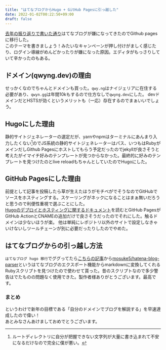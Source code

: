 ```yaml
---
title: "はてなブログからHugo + GitHub Pagesに引っ越した"
date: 2022-01-02T00:22:50+09:00
draft: false
---
```

[去年の振り返りで書いた通り](/posts/2021/12/30/191311)はてなブログが嫌になってきたのでGithub pagesに移行した。  
このテーマを書きましょう！みたいなキャンペーンが押し付けがましく感じたり、ログイン導線がめんどかったりが嫌になった原因。エディタがもっさりしていて辛かったのもある。

## ドメイン(qwyng.dev)の理由
せっかくなのでちゃんとドメインも買った。`qwy.ng`はナイジェリアに在住する必要があり、`qwyn.gg`は年間10kもするので仕方なしで`qwyng.dev`にした。
devドメインだとHSTSが効くというメリットも（一応）存在するのでまぁいいでしょう。

## Hugoにした理由
静的サイトジェネレーターの選定だが、yarnやnpmはターミナルにあんまり入力したくない[^1]のでJS系統の静的サイトジェネレーターはパス、いつもはRubyがメインだしGithub Pagesにホストしてもらう予定だったのでjekyllが良さそうと考えたがイマイチ好みのテンプレートが見つからなかった。最終的に好みのテンプレートを見つけたのとlive reloadもちゃんとしていたのでHugoにした。

## GitHub Pagesにした理由
前提として記事を投稿したら草が生えたほうがモチベがでそうなのでGitHubでソースをホスティングする。スケーリングがネックになることはまぁ無いだろうと思うので利便性重視で選ぶことにした。  
[Hugoのデプロイとホスティングに関するドキュメント](https://gohugo.io/hosting-and-deployment)を読むとGitHub PagesがGitHub ActionとCNAMEの追加だけで良さそうだったのでそれにした。触るドメインは少ないほうが楽。
他は単純にレポジトリ以外のサイトで設定しなきゃいけないしツールチェーンが別に必要だったりしたのでやめた。

## はてなブログからの引っ越し方法
`はてなブログ hugo 移行`でググってたら[こちらの記事](https://yusukebe.com/posts/2020/hatenablog-to-githubpages/)から[mosuke5/hatena-blog-parser](https://github.com/mosuke5/hatena-blog-parser)というはてなブログのエクスポート機能からmarkdownに変換してくれるRubyスクリプトを見つけたので使わせて貰った。昔のスクリプトなので多少警告はでたものの問題なく使用できた。製作者様ありがとうございます。最高です。

### まとめ
というわけで新年の目標である「自分のドメインでブログを解説する」を早速達成したので偉い！  
あとみなさんあけましておめでとうございます。


[^1]: ルートディレクトリに自分が把握できない文字列が大量に書き込まれて不安になるだけなので完全に僕が悪い。
